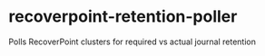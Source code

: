 # recoverpoint-retention-poller
Polls RecoverPoint clusters for required vs actual journal retention
